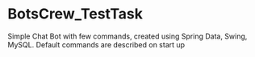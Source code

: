 # BotsCrew_TestTask
Simple Chat Bot with few commands, created using Spring Data, Swing, MySQL.
Default commands are described on start up
